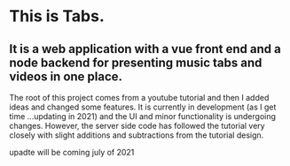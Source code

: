 # This is Tabs. 
## It is a web application with a vue front end and a node backend for presenting music tabs and videos in one place. 

The root of this project comes from a youtube tutorial and then I added ideas and changed some features.
It is currently in development (as I get time ...updating in 2021) and the UI and minor functionality is undergoing changes. 
However, the server side code has followed the tutorial very closely with slight additions and
subtractions from the tutorial design.

upadte will be coming july of 2021
